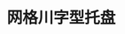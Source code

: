 ---
title: "网格川字型托盘"
description: "结构合理，稳定安全"
image : "images/products/open-tri/main.jpg"
bg_image: "images/feature-bg.jpg"
product_categories: ["网格川字型托盘"]
weight: 2
type: "products"
products:
  enable: true
  items:
    - name: "网格川字型-1008bule"
      specs: "尺寸:100*80*15cm | 动载:0.5吨"
      image: "images/products/open-tri/1008blue.jpg" 
    - name: "网格川字型-1008red"
      specs: "尺寸:100*80*15cm | 动载:0.5吨"
      image: "images/products/open-tri/1008yellow.jpg" 
    - name: "网格川字型-1008yellow"
      specs: "尺寸:100*80*15cm | 动载:0.5吨"
      image: "images/products/open-tri/1008grey.jpg" 

    - name: "网格川字型-1010bule"
      specs: "尺寸:100*100*15cm | 动载:0.8吨"
      image: "images/products/open-tri/1010blue.jpg" 
    - name: "网格川字型-1010green"
      specs: "尺寸:100*100*15cm | 动载:0.8吨"
      image: "images/products/open-tri/1010green.jpg" 
    - name: "网格川字型-1010yellow"
      specs: "尺寸:100*100*15cm | 动载:0.8吨"
      image: "images/products/open-tri/1010grey.jpg"

    - name: "网格川字型-1108blue"
      specs: "尺寸:110*80*15cm | 动载:0.8吨"
      image: "images/products/open-tri/1108blue.jpg" 

    - name: "网格川字型-1109blue"
      specs: "尺寸:110*80*15cm | 动载:0.8吨"
      image: "images/products/open-tri/1109blue.jpg"

    - name: "网格川字型-1111bule"
      specs: "尺寸:110*110*15cm | 动载:0.8吨"
      image: "images/products/open-tri/1111blue.jpg" 
    - name: "网格川字型-1111grey"
      specs: "尺寸:110*110*15cm | 动载:0.8吨"
      image: "images/products/open-tri/1111red.jpg" 
    - name: "网格川字型-1111red"
      specs: "尺寸:110*110*15cm | 动载:0.8吨"
      image: "images/products/open-tri/1111yellow.jpg" 

    - name: "网格川字型-1208bule"
      specs: "尺寸:120*80*15cm | 动载:0.8吨"
      image: "images/products/open-tri/1208blue.jpg" 
    - name: "网格川字型-1208green"
      specs: "尺寸:120*80*15cm | 动载:0.8吨"
      image: "images/products/open-tri/1208green.jpg" 
    - name: "网格川字型-1208yellow"
      specs: "尺寸:120*80*15cm | 动载:0.8吨"
      image: "images/products/open-tri/1208grey.jpg" 

    - name: "网格川字型-1209blue"
      specs: "尺寸:120*80*15cm | 动载:0.8吨"
      image: "images/products/open-tri/1209blue.jpg" 

    - name: "网格川字型-1210bule"
      specs: "尺寸:120*100*15cm | 动载:1吨"
      image: "images/products/open-tri/1210blue.jpg" 
    - name: "网格川字型-1210green"
      specs: "尺寸:120*100*15cm | 动载:1吨"
      image: "images/products/open-tri/1210green.jpg" 
    - name: "网格川字型-1210grey"
      specs: "尺寸:120*100*15cm | 动载:1吨"
      image: "images/products/open-tri/1210red.jpg" 
    - name: "网格川字型-1210red"
      specs: "尺寸:120*100*15cm | 动载:1吨"
      image: "images/products/open-tri/1210yellow.jpg" 
    - name: "网格川字型-1210yellow"
      specs: "尺寸:120*100*15cm | 动载:1吨"
      image: "images/products/open-tri/1210grey.jpg" 

    - name: "网格川字型-1211blue"
      specs: "尺寸:120*110*15cm | 动载:1吨"
      image: "images/products/open-tri/1211blue.jpg" 

    - name: "网格川字型-1212bule"
      specs: "尺寸:120*120*15cm | 动载:1吨"
      image: "images/products/open-tri/1212blue.jpg" 
    - name: "网格川字型-1212green"
      specs: "尺寸:120*120*15cm | 动载:1吨"
      image: "images/products/open-tri/1212green.jpg" 
    - name: "网格川字型-1212grey"
      specs: "尺寸:120*120*15cm | 动载:1吨"
      image: "images/products/open-tri/1212red.jpg" 

    - name: "网格川字型-1310blue"
      specs: "尺寸:120*120*15cm | 动载:1吨"
      image: "images/products/open-tri/1310blue.jpg" 

    - name: "网格川字型-1311bule"
      specs: "尺寸:130*110*15cm | 动载:1吨"
      image: "images/products/open-tri/1311blue.jpg" 
    - name: "网格川字型-1311red"
      specs: "尺寸:130*110*15cm | 动载:1吨"
      image: "images/products/open-tri/1311yellow.jpg" 
    - name: "网格川字型-1311yellow"
      specs: "尺寸:130*110*15cm | 动载:1吨"
      image: "images/products/open-tri/1311grey.jpg" 

    - name: "网格川字型-1312red"
      specs: "尺寸:130*120*15cm | 动载:1.3吨"
      image: "images/products/open-tri/1312blue.jpg" 

    - name: "网格川字型-1313yellow"
      specs: "尺寸:130*130*15cm | 动载:1.3吨"
      image: "images/products/open-tri/1313blue.jpg" 

    - name: "网格川字型-1411bule"
      specs: "尺寸:140*110*15cm | 动载:1.3吨"
      image: "images/products/open-tri/1411blue.jpg" 
    - name: "网格川字型-1412blue"
      specs: "尺寸:140*120*15cm | 动载:1.3吨"
      image: "images/products/open-tri/1412blue.jpg" 
    - name: "网格川字型-1413blue"
      specs: "尺寸:140*130*15cm | 动载:1.3吨"
      image: "images/products/open-tri/1413blue.jpg" 
    - name: "网格川字型-1414blue"
      specs: "尺寸:140*140*15cm | 动载:1.3吨"
      image: "images/products/open-tri/1414blue.jpg" 

    - name: "网格川字型-1511bule"
      specs: "尺寸:150*110*15cm | 动载:1.3吨"
      image: "images/products/open-tri/1511blue.jpg" 
    - name: "网格川字型-1512blue"
      specs: "尺寸:150*120*15cm | 动载:1.3吨"
      image: "images/products/open-tri/1512blue.jpg" 
    - name: "网格川字型-1513blue"
      specs: "尺寸:150*130*15cm | 动载:1.3吨"
      image: "images/products/open-tri/1513blue.jpg" 
    - name: "网格川字型-1514blue"
      specs: "尺寸:150*140*15cm | 动载:1.3吨"
      image: "images/products/open-tri/1514blue.jpg" 

    - name: "网格川字型-1611bule"
      specs: "尺寸:140*110*15cm | 动载:1.3吨"
      image: "images/products/open-tri/1611blue.jpg" 
    - name: "网格川字型-1612blue"
      specs: "尺寸:160*120*15cm | 动载:1.3吨"
      image: "images/products/open-tri/1612blue.jpg" 
    - name: "网格川字型-1614blue"
      specs: "尺寸:160*140*15cm | 动载:1.3吨"
      image: "images/products/open-tri/1614blue.jpg" 
    - name: "网格川字型-1712blue"
      specs: "尺寸:170*120*15cm | 动载:1.3吨"
      image: "images/products/open-tri/1712blue.jpg" 
    - name: "网格川字型-1812blue"
      specs: "尺寸:180*120*15cm | 动载:1.3吨"
      image: "images/products/open-tri/1812blue.jpg" 


    
---